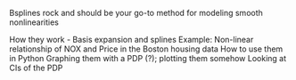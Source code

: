 Bsplines rock and should be your go-to method for modeling smooth nonlinearities

How they work - Basis expansion and splines
Example: Non-linear relationship of NOX and Price in the Boston housing data
How to use them in Python
Graphing them with a PDP (?); plotting them somehow
Looking at CIs of the PDP
